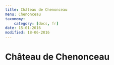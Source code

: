 ```yaml
---
title: Château de Chenonceau
menu: Chenonceau
taxonomy:
    category: [docs, fr]
date: 15-01-2016
modified: 18-06-2016
---
```


# Château de Chenonceau